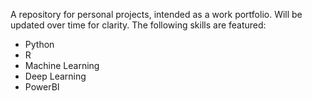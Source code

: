 A repository for personal projects, intended as a work portfolio. Will be updated over time for clarity.
The following skills are featured:
 - Python
 - R
 - Machine Learning
 - Deep Learning
 - PowerBI
